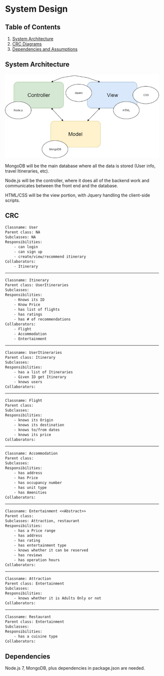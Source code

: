 # System Design

## Table of Contents
1. [System Architecture](#System-Architecture)
2. [CRC Diagrams](#CRC)
3. [Dependencies and Assumptions](#Dependencies)

## System Architecture <a name="System-Architecture"></a>
![System Architecture](systemArch.jpg?raw=true)

MongoDB will be the main database where all the data is stored (User info, travel Itineraries, etc).

Node.js will be the controller, where it does all of the backend work and communicates between the front end and the database.

HTML/CSS will be the view portion, with Jquery handling the client-side scripts.

## CRC <a name="CRC"></a>

    Classname: User
    Parent class: NA
    Subclasses: NA
    Responsibilities: 
        - can login 
        - can sign up
        - create/view/recommend itinerary
    Collaborators: 
        - Itinerary

-----------------------------------------------

    Classname: Itinerary
    Parent class: UserItineraries
    Subclasses: 
    Responsibilities: 
        - Knows its ID
        - Know Price
        - has list of flights
        - has ratings
        - has # of recommendations
    Collaborators: 
        - Flight
        - Accommodation
        - Entertainment

-----------------------------------------------
 
    Classname: UserItineraries
    Parent class: Itinerary
    Subclasses:
    Responsibilities:
        - has a list of Itineraries
        - Given ID get Itinerary
        - knows users
    Collaborators: 
 
-----------------------------------------------

    Classname: Flight
    Parent class:
    Subclasses:
    Responsibilities:
        - knows its Origin
        - knows its destination
        - knows to/from dates
        - knows its price
    Collaborators:

-----------------------------------------------
 
    Classname: Accommodation
    Parent class:
    Subclasses:
    Responsibilities:
        - has address
        - has Price
        - has occupancy number
        - has unit type
        - has Amenities
    Collaborators:
 
-----------------------------------------------

    Classname: Entertainment <<Abstract>>
    Parent class:
    Subclasses: Attraction, restaurant
    Responsibilities: 
        - has a Price range
        - has address
        - has rating
        - has entertainment type
        - knows whether it can be reserved
        - has reviews
        - has operation hours
    Collaborators:

-----------------------------------------------

    Classname: Attraction
    Parent class: Entertainment
    Subclasses:
    Responsibilities:
        - knows whether it is Adults Only or not
    Collaborators:

-----------------------------------------------

    Classname: Restaurant
    Parent class: Entertainment
    Subclasses:
    Responsibilities:
        - has a cuisine type
    Collaborators:

## Dependencies <a name="Dependencies"></a>
Node.js 7, MongoDB, plus dependencies in package.json are needed.
